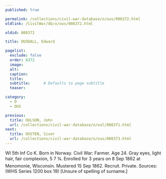 ```yaml
---
published: true

permalink: /collections/civil-war-database/o/ous/008372.html
oldlink: /CivilWar/db/o/ous/008372.html

oldid: 008372

title: OUSDALL, Edward

pagelist:
  exclude: false
  order: 8372
  image: 
  alt:
  caption:
  title:
  subtitle:      # Defaults to page subtitle
  teaser:

category: 
  - O 
  - OUS

previous:
  title: OULSON, John
  url: /collections/civil-war-database/o/oul/008371.html  
next:
  title: OUSTEN, Siver
  url: /collections/civil-war-database/o/ous/008373.html   
---
```

WI 5th Inf Co K. Born in Norway. Civil War: Farmer. Age 24. Gray eyes, light hair, fair complexion, 5&#146; 7 &frac34;&#148;. Enrolled for 3 years on 8 Sep 1862 at Menomonie, Wisconsin. Mustered 15 Sep 1862. Recruit. Private. Sources: (WHS Series 1200 box 19) [Unsure of spelling of surname.]